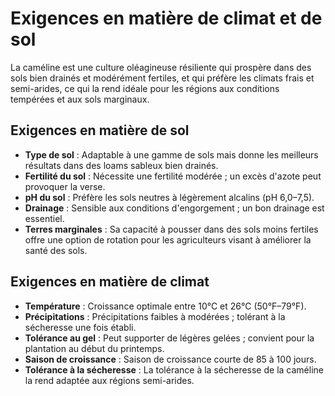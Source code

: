 # Exigences en matière de climat et de sol

La caméline est une culture oléagineuse résiliente qui prospère dans des sols bien drainés et modérément fertiles, et qui préfère les climats frais et semi-arides, ce qui la rend idéale pour les régions aux conditions tempérées et aux sols marginaux.

## Exigences en matière de sol

- **Type de sol** : Adaptable à une gamme de sols mais donne les meilleurs résultats dans des loams sableux bien drainés.
- **Fertilité du sol** : Nécessite une fertilité modérée ; un excès d'azote peut provoquer la verse.
- **pH du sol** : Préfère les sols neutres à légèrement alcalins (pH 6,0–7,5).
- **Drainage** : Sensible aux conditions d'engorgement ; un bon drainage est essentiel.
- **Terres marginales** : Sa capacité à pousser dans des sols moins fertiles offre une option de rotation pour les agriculteurs visant à améliorer la santé des sols.

## Exigences en matière de climat

- **Température** : Croissance optimale entre 10°C et 26°C (50°F–79°F).
- **Précipitations** : Précipitations faibles à modérées ; tolérant à la sécheresse une fois établi.
- **Tolérance au gel** : Peut supporter de légères gelées ; convient pour la plantation au début du printemps.
- **Saison de croissance** : Saison de croissance courte de 85 à 100 jours.
- **Tolérance à la sécheresse** : La tolérance à la sécheresse de la caméline la rend adaptée aux régions semi-arides.